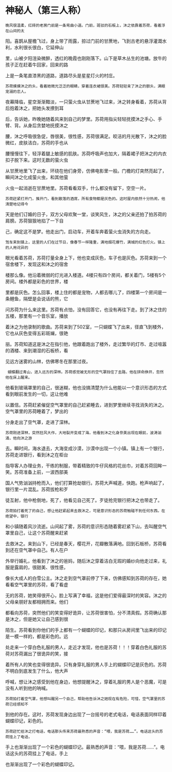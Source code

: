 # 神秘人（第三人称）

  	晚风很温柔，红砖的老房门前是一条弯曲小道。门前，斑驳的石板上，沐之依靠着苏荷，看着浮在山间的太

阳。喜鹊从屋檐飞过，身上带了雨露，掠过门前的甘蔗地，飞到古老的悬浮灌溉水利，水利很长很白，它延伸山

里，山被夕阳渲染微醉，透红的晚霞也刚刚落下。山下是草木丛生的池塘。放牛的孩子正在赶着牛回家，回来的路

上是一条笔直漆黑的道路，道路尽头是星星灯火的村庄。



  	苏荷摸摸沐之的头，看着她微光泛泛的眼睛，穿着连衣裙很美。苏荷轻轻亲了沐之的额头，满眼宠溺的恋人。

夜幕降临，星空渐渐黯淡，一只萤火虫从甘蔗地飞过来，沐之转身看着，苏荷从背后抱着沐之，把她头发撩到耳

后，告诉她，昨晚她随着风来到自己的梦里。苏荷用指尖轻轻抚摸沐之手心、手臂、背。从身后贪婪地抚摸沐之

腰，沐之呼吸很急促，唇很美，很性感，苏荷很满足。皎洁的月光散下，沐之的脸微红，皮肤洁白，苏荷的手也从

腰慢慢往下，轻浮着腿上敏感的肌肤。苏荷呼吸声也加大，隔着裙子把沐之的内衣扣子脱下来。这时无数的萤火虫

从甘蔗地里飞了出来，环绕在他们身旁，仿佛电影里一般。门檐的灯突然亮起了，瞬间沐之化成萤火虫，和其他萤

火虫一起消逝在甘蔗地里。苏荷看看双手，什么都没有留下，空空一片。



  	苏荷赶紧打开门，推开门，看到散落的酒席，所有食物都是灰色的。这时屋内依然十分热闹，他清楚地记得今

天是他们订婚的日子，双方父母欢聚一堂，谈笑风生，沐之的父亲还拍了拍苏荷的肩膀。苏荷狠狠地掐了一下自

己，确定这不是梦。他走出门，启动车，开着车奔着萤火虫消失的方向走。



  	驾车来到镇上，这里的人们在过节日，像春节一样隆重，满地烟花爆竹，满城的红色灯火。镇上的人用诧异的

眼光看着苏荷，苏荷打量全身上下，他也变成灰色，车子也是灰色。苏荷来到一个宿舍楼下，发现这和沐之的宿舍

楼那么像。他沿着微弱的灯光进入楼道。4楼只有四个房间，都关着门，5楼有5个房间。楼外都是彩色的世界，楼

里都是灰色。怎么回事，楼上住的都是宠物，人都去哪儿了，四楼第一个房间是一条鲤鱼，隔壁是会说话的熊，它

问苏荷为什么来这里。苏荷有点怕，没有回答它，也没有再往下走。到了沐之住的五楼，那里有一个音乐室，播放

着沐之为他录制的歌曲。苏荷来到了502室，一只蝴蝶飞了出来，径直飞到楼外，它也从灰色变得五彩斑斓，很艳

丽。苏荷知道这是沐之在指引他，他跟着跑出了楼外，走过繁华的灯市、走过喧嚣的酒楼、来到潮湿的石板桥，看

见远方迷雾的山林，仿佛寒冬在那里过夜。



 	 蝴蝶翻过青山，进入远方的深林。苏荷感觉被无形的空气罩挡住了去路，他在拼命挣开，忽然他在床上醒来。

他看到玻璃罩里的自己，很迷糊，他也没搞清楚为什么他能以一个意识形态的方式看到眼前发生的一切，这让他难

以置信。苏荷赶紧催促空气罩里的自己赶紧睡去，进到梦里继续寻找消失的沐之。空气罩里的苏荷睡着了，梦出的

分身走出了空气罩，走进了深林。



  	苏荷刚进深林，突然狂风大作，大地裂开变成了海，他看到沐之化身奈美出现在眼前，波涛汹涌，他向沐之游

去。瞬时间，海水退去，大海变成沙漠，沙漠中出现一个小镇。镇上有一个银行，苏荷走进银行，看到沐之在柜台

指导客人办理业务，干练的制服，带着精致的牛仔风格的花丝巾，对着苏荷回眸一笑。苏荷准备上前，一波西部美

国人气势汹汹持枪而入，他们打算抢劫银行。苏荷大声喊道，快跑。枪声响起了，银行里一片混乱。苏荷拔枪和歹

徒互射，他中枪倒地，死了，他看见自己死了。歹徒抢完银行把沐之也带走了。



   	苏荷拍打着死了的自己，想让他赶紧起来去救沐之，可是意识形态的苏荷触碰不到任何东西。在绝望中，银行

和小镇随着风沙流逝。山间起了雾，苏荷的意识形态随着雾赶紧下山，去叫醒空气罩里自己，让这个苏荷醒来赶紧

去救沐之。来到山下，已经是春天，樱花开，花瓣散落满地。回到石板桥，苏荷看到还在空气罩中自己。有人在户

外举行婚礼，他看到了沐之的爸妈，随后沐之穿着洁白无瑕的婚纱向他走过来，礼服是露肩的，很甜美、很性感，

像长大成人的白雪公主。沐之走到空气罩前停了下来，仿佛感知到苏荷的存在，她看看空气罩里的苏荷，看了看虚

无的苏荷，她笑得很开心，脸上写满了幸福，这是他们爱得最深时的笑容。沐之的父母亲朋好友都相拥而来。他们

都看向苏荷，突然他们的笑变得好诡异，让苏荷很害怕，分不清真假。苏荷确认那是沐之，但是她又让自己感到很

陌生。苏荷看到你他们的手上都有一个蝴蝶的印记，和那只从房间里飞出来的印记是一模一样的，都是彩色的。远

处走来一个穿白色礼服的男人，走近才发现，他也是苏荷！！！穿着白色礼服的苏荷对苏荷漏出了很诡异的笑，接

着所有人的笑也变得很诡异。只有身穿礼服的男人手上的蝴蝶印记是灰色的。苏荷不明白到底发生了什么，他大声

呼喊，想让沐之感受到他在身边，他想提醒沐之，穿着礼服的男人是个恶魔，可是没有人听到他的呐喊。



  	苏荷拍打着空气罩，他想叫醒另一个自己，帮助他告诉沐之她现在有危险，可惜，空气罩里的苏荷已经感知不

到他的存在。这时，苏荷发现身边出现了一台摇号的老式电话，电话表面同样印着蝴蝶印记，彩色的。



  	苏荷赶忙给沐之打电话，电话那头传来苏荷最熟悉的声音：“喂，我是苏荷……”。电话这头的苏荷挂上了电话，

手上也渐渐出现了一个彩色的蝴蝶印记。最熟悉的声音：“喂，我是苏荷……”。电话这头的苏荷挂上了电话，手上

也渐渐出现了一个彩色的蝴蝶印记。

